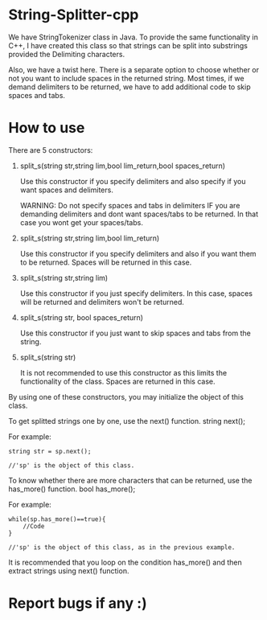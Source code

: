 # String-Splitter-cpp

We have StringTokenizer class in Java. To provide the same functionality in C++, I have created this class so that strings can be split into substrings provided the Delimiting characters.

Also, we have a twist here. There is a separate option to choose whether or not you want to include spaces in the returned string. Most times, if we demand delimiters to be returned, we have to add additional code to skip spaces and tabs. 

# How to use

There are 5 constructors:

1.  split_s(string str,string lim,bool lim_return,bool spaces_return)
    
    Use this constructor if you specify delimiters and also specify if you want spaces and delimiters. 
    
    WARNING: Do not specify spaces and tabs in delimiters IF you are demanding delimiters and dont want spaces/tabs to be returned. In       that case you wont get your spaces/tabs.
    
2.  split_s(string str,string lim,bool lim_return)

    Use this constructor if you specify delimiters and also if you want them to be returned. Spaces will be returned in this case.
    
3.  split_s(string str,string lim)

    Use this constructor if you just specify delimiters. In this case, spaces will be returned and delimiters won't be returned.
    
4.  split_s(string str, bool spaces_return)

    Use this constructor if you just want to skip spaces and tabs from the string.
    
5.  split_s(string str)

    It is not recommended to use this constructor as this limits the functionality of the class. Spaces are returned in this case.
    
By using one of these constructors, you may initialize the object of this class.

To get splitted strings one by one, use the next() function.
    string next();

For example:

    string str = sp.next();
    
    //'sp' is the object of this class.
    
To know whether there are more characters that can be returned, use the has_more() function.
    bool has_more();
    
For example:

    while(sp.has_more()==true){
        //Code
    }
    
    //'sp' is the object of this class, as in the previous example.
    
It is recommended that you loop on the condition has_more() and then extract strings using next() function.


# Report bugs if any :)
